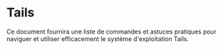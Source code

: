 <!-- meta
---------------------------------------------------------------------------------------
Auteur  == Loxcy
Version == 0.1
Date    == 2020/02/02
Type    == Cheatsheet
Tags    == Tails
Preview == tails
Résumé  == Cheatsheet des commandes et outils de Tails
---------------------------------------------------------------------------------------
endmeta -->

Tails
===

Ce document fournira une liste de commandes et astuces pratiques pour naviguer et utiliser efficacement le système d'exploitation Tails.